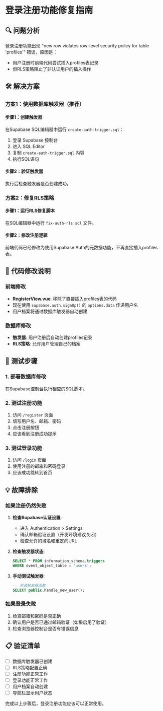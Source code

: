 # 登录注册功能修复指南

## 🔍 问题分析
登录注册功能出现 "new row violates row-level security policy for table 'profiles'" 错误，原因是：
- 用户注册时前端代码尝试插入profiles表记录
- 但RLS策略阻止了非认证用户的插入操作

## 🛠️ 解决方案

### 方案1：使用数据库触发器（推荐）

#### 步骤1：创建触发器
在Supabase SQL编辑器中运行 `create-auth-trigger.sql`：

1. 登录 Supabase 控制台
2. 进入 SQL Editor
3. 复制 `create-auth-trigger.sql` 内容
4. 执行SQL语句

#### 步骤2：验证触发器
执行后检查触发器是否创建成功。

### 方案2：修复RLS策略

#### 步骤1：运行RLS修复脚本
在SQL编辑器中运行 `fix-auth-rls.sql` 文件。

#### 步骤2：修改注册逻辑
前端代码已经修改为使用Supabase Auth的元数据功能，不再直接插入profiles表。

## 🔧 代码修改说明

### 前端修改
- **RegisterView.vue**: 移除了直接插入profiles表的代码
- 现在使用 `supabase.auth.signUp()` 的 `options.data` 传递用户名
- 用户档案将通过数据库触发器自动创建

### 数据库修改
- **触发器**: 用户注册后自动创建profiles记录
- **RLS策略**: 允许用户管理自己的档案

## 🚀 测试步骤

### 1. 部署数据库修改
在Supabase控制台执行相应的SQL脚本。

### 2. 测试注册功能
1. 访问 `/register` 页面
2. 填写用户名、邮箱、密码
3. 点击注册按钮
4. 应该看到注册成功提示

### 3. 测试登录功能
1. 访问 `/login` 页面  
2. 使用注册的邮箱和密码登录
3. 应该成功跳转到首页

## 💡 故障排除

### 如果注册仍然失败
1. **检查Supabase认证设置**:
   - 进入 Authentication > Settings
   - 确认邮箱验证设置（开发环境建议关闭）
   - 检查允许的域名和重定向URL

2. **检查触发器状态**:
   ```sql
   SELECT * FROM information_schema.triggers 
   WHERE event_object_table = 'users';
   ```

3. **手动测试触发器**:
   ```sql
   -- 测试触发器函数
   SELECT public.handle_new_user();
   ```

### 如果登录失败
1. 检查邮箱和密码是否正确
2. 确认用户是否已通过邮箱验证（如果启用了验证）
3. 检查浏览器控制台是否有错误信息

## 📋 验证清单

- [ ] 数据库触发器已创建
- [ ] RLS策略配置正确  
- [ ] 注册功能正常工作
- [ ] 登录功能正常工作
- [ ] 用户档案自动创建
- [ ] 导航栏显示用户状态

完成以上步骤后，登录注册功能应该可以正常使用。
